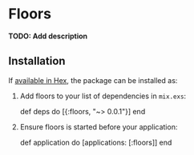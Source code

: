 # Floors

**TODO: Add description**

## Installation

If [available in Hex](https://hex.pm/docs/publish), the package can be installed as:

  1. Add floors to your list of dependencies in `mix.exs`:

        def deps do
          [{:floors, "~> 0.0.1"}]
        end

  2. Ensure floors is started before your application:

        def application do
          [applications: [:floors]]
        end

